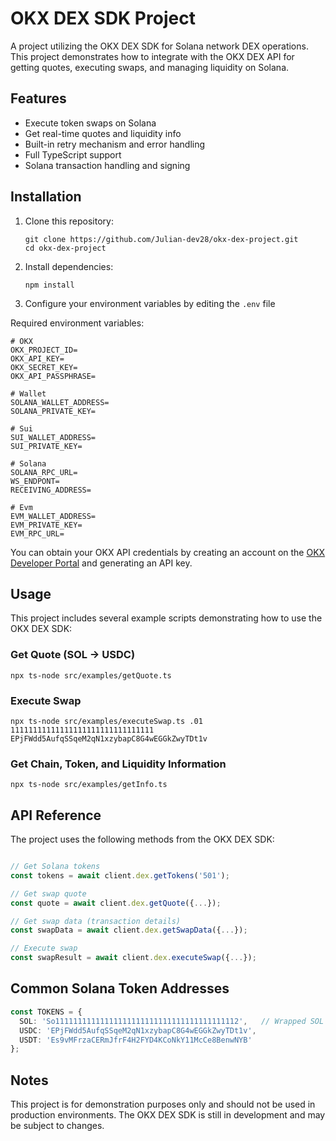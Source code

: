 # OKX DEX SDK Project

A project utilizing the OKX DEX SDK for Solana network DEX operations. This project demonstrates how to integrate with the OKX DEX API for getting quotes, executing swaps, and managing liquidity on Solana.

## Features

* Execute token swaps on Solana
* Get real-time quotes and liquidity info
* Built-in retry mechanism and error handling
* Full TypeScript support
* Solana transaction handling and signing

## Installation

1. Clone this repository:
   ```
   git clone https://github.com/Julian-dev28/okx-dex-project.git
   cd okx-dex-project
   ```

2. Install dependencies:
   ```
   npm install
   ```

3. Configure your environment variables by editing the `.env` file

Required environment variables:
```
# OKX
OKX_PROJECT_ID=
OKX_API_KEY=
OKX_SECRET_KEY=
OKX_API_PASSPHRASE=

# Wallet
SOLANA_WALLET_ADDRESS=
SOLANA_PRIVATE_KEY=

# Sui
SUI_WALLET_ADDRESS=
SUI_PRIVATE_KEY=

# Solana
SOLANA_RPC_URL=
WS_ENDPONT=
RECEIVING_ADDRESS=

# Evm
EVM_WALLET_ADDRESS=
EVM_PRIVATE_KEY=
EVM_RPC_URL=
```

You can obtain your OKX API credentials by creating an account on the [OKX Developer Portal](https://www.okx.com/web3/build/dev-portal) and generating an API key.

## Usage

This project includes several example scripts demonstrating how to use the OKX DEX SDK:

### Get Quote (SOL → USDC)

```
npx ts-node src/examples/getQuote.ts      
```

### Execute Swap

```
npx ts-node src/examples/executeSwap.ts .01 11111111111111111111111111111111 EPjFWdd5AufqSSqeM2qN1xzybapC8G4wEGGkZwyTDt1v
```

### Get Chain, Token, and Liquidity Information

```
npx ts-node src/examples/getInfo.ts
```

## API Reference

The project uses the following methods from the OKX DEX SDK:

```typescript

// Get Solana tokens
const tokens = await client.dex.getTokens('501');

// Get swap quote
const quote = await client.dex.getQuote({...});

// Get swap data (transaction details)
const swapData = await client.dex.getSwapData({...});

// Execute swap
const swapResult = await client.dex.executeSwap({...});
```

## Common Solana Token Addresses

```typescript
const TOKENS = {
  SOL: 'So11111111111111111111111111111111111111112',   // Wrapped SOL
  USDC: 'EPjFWdd5AufqSSqeM2qN1xzybapC8G4wEGGkZwyTDt1v',
  USDT: 'Es9vMFrzaCERmJfrF4H2FYD4KCoNkY11McCe8BenwNYB'
};
```

## Notes
This project is for demonstration purposes only and should not be used in production environments. The OKX DEX SDK is still in development and may be subject to changes.

